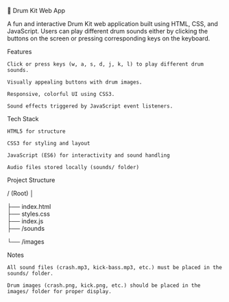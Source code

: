 🎵 Drum Kit Web App

A fun and interactive Drum Kit web application built using HTML, CSS, and JavaScript. Users can play different drum sounds either by clicking the buttons on the screen or pressing 
corresponding keys on the keyboard. 

Features

    Click or press keys (w, a, s, d, j, k, l) to play different drum sounds.
  
    Visually appealing buttons with drum images.
  
    Responsive, colorful UI using CSS3.
  
    Sound effects triggered by JavaScript event listeners.

Tech Stack

    HTML5 for structure
  
    CSS3 for styling and layout
  
    JavaScript (ES6) for interactivity and sound handling
  
    Audio files stored locally (sounds/ folder)

Project Structure

  / (Root)
  │
  
  ├── index.html       
  ├── styles.css       
  ├── index.js          
  ├── /sounds
  
  └── /images  

Notes

    All sound files (crash.mp3, kick-bass.mp3, etc.) must be placed in the sounds/ folder.
  
    Drum images (crash.png, kick.png, etc.) should be placed in the images/ folder for proper display.


